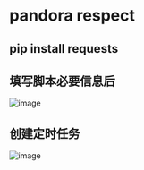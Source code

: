 # pandora respect 
## pip install requests

## 填写脚本必要信息后

![image](https://github.com/ALbur/autoTools/assets/24468956/639d23df-c745-4d32-888f-c46061cfac2d)

## 创建定时任务

![image](https://github.com/ALbur/autoTools/assets/24468956/b0767f47-46c1-441b-999c-e92749aefd41)

